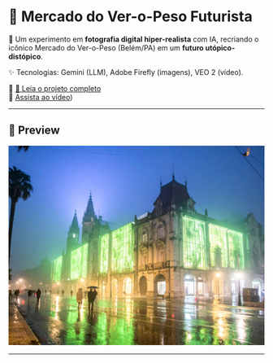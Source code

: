 # 🍃 Mercado do Ver-o-Peso Futurista  

📸 Um experimento em **fotografia digital hiper-realista** com IA, recriando o icônico Mercado do Ver-o-Peso (Belém/PA) em um **futuro utópico-distópico**.  

✨ Tecnologias: Gemini (LLM), Adobe Firefly (imagens), VEO 2 (vídeo).  

🔗 [📖 Leia o projeto completo](./PROJETO_VIDEO.md)  
🎥 [Assista ao vídeo](https://youtu.be/rbiFXmS9Q80))

---

## 🌆 Preview  

![Preview do Ver-o-Peso Futurista](./media/Veropeso.jpg)

---
